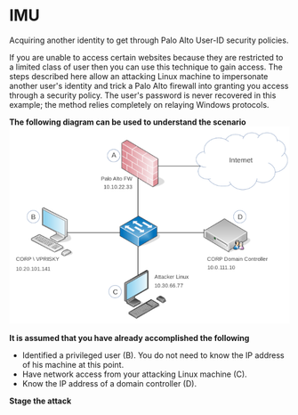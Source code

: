 # IMU
Acquiring another identity to get through Palo Alto User-ID security policies.

If you are unable to access certain websites because they are restricted to a limited class of user then you can use this technique to gain access.  The steps described here allow an attacking Linux machine to impersonate another user's identity and trick a Palo Alto firewall into granting you access through a security policy.  The user's password is never recovered in this example; the method relies completely on relaying Windows protocols.

**The following diagram can be used to understand the scenario**<br />
![alt text](https://github.com/billchaison/IMU/blob/master/uid.png)

**It is assumed that you have already accomplished the following**<br />
* Identified a privileged user (B).  You do not need to know the IP address of his machine at this point.
* Have network access from your attacking Linux machine (C).
* Know the IP address of a domain controller (D).

**Stage the attack**<br />

